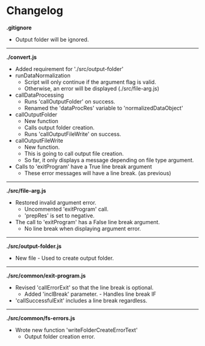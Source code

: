 # Changelog

**.gitignore**
* Output folder will be ignored.

---

**./convert.js**
* Added requirement for './src/output-folder'
* runDataNormalization
	* Script will only continue if the argument flag is valid.
	* Otherwise, an error will be displayed (./src/file-arg.js)
* callDataProcessing
	* Runs 'callOutputFolder' on success.
	* Renamed the 'dataProcRes' variable to 'normalizedDataObject'
* callOutputFolder
	* New function
	* Calls output folder creation.
	* Runs 'callOutputFileWrite' on success.
* callOutputFileWrite
	* New function.
	* This is going to call output file creation.
	* So far, it only displays a message depending on file type argument.
* Calls to 'exitProgram' have a True line break argument
	* These error messages will have a line break. (as previous)

---

**./src/file-arg.js**
* Restored invalid argument error.
	* Uncommented 'exitProgram' call.
	* 'prepRes' is set to negative.
* The call to 'exitProgram' has a False line break argument.
	* No line break when displaying argument error.

---

**./src/output-folder.js**
* New file - Used to create output folder.

---

**./src/common/exit-program.js**
* Revised 'callErrorExit' so that the line break is optional.
	* Added 'inclBreak' parameter. - Handles line break IF
* 'callSuccessfulExit' includes a line break regardless.

---

**./src/common/fs-errors.js**
* Wrote new function 'writeFolderCreateErrorText'
	* Output folder creation error.
